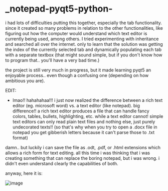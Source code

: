 # _notepad-pyqt5-python-
i had lots of difficulties putting this together, especially the tab functionality. since it created so many problems in relation to the other functionalities, like figuring out how the computer would understand which text editor is currently being used, among others. I tried experimenting with inheritance and searched all over the internet. only to learn that the solution was getting the index of the currently selected tab and dynamically populating each tab with a separate textbox (that might sound simple, but if you don't know how to program that.. you'll have a very bad time.) 

the project is still very much in progress, but it made learning pyqt5 an enjoyable process.. even though a confusing one (depending on how ambitious you are).

EDIT:
- lmao!! hahahahaa!!! i just now realized the difference between a rich text editor (eg. microsoft word) vs. a text editor (like notepad). big difference!!
a rich text editor produces a file that can handle fancy colors, tables, bullets, highlighting, etc. while a text editor cannot! simple text editors can only read plain text files and nothing else, just purely undecorated texts!! (so that's why when you try to open a .docx file in notepad you get gibberish letters because it can't parse those to .txt format) 

damn.. but luckily i can save the file as .odt, .pdf, or .html extensions which allows a rich form for text editing. all this time i was thinking that i was creating something that can replace the boring notepad, but i was wrong. i didn't even understand clearly the capabilities of both.

anyway, here it is:

![image](https://user-images.githubusercontent.com/43742265/187019107-ba57126e-bc8f-468f-8843-5b730392125a.png)

